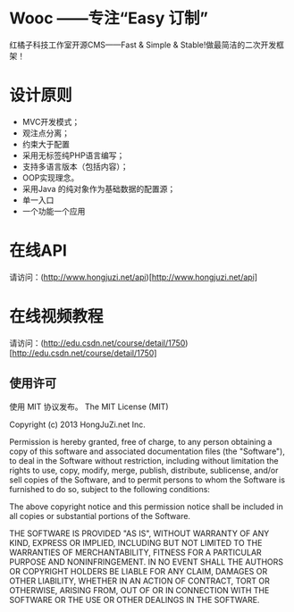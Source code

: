 Wooc ——专注“Easy 订制”
=========

红橘子科技工作室开源CMS——Fast &amp; Simple &amp; Stable!做最简洁的二次开发框架！

设计原则
========
* MVC开发模式；
* 观注点分离；
* 约束大于配置
* 采用无标签纯PHP语言编写；
* 支持多语言版本（包括内容）；
* OOP实现理念。
* 采用Java 的纯对象作为基础数据的配置源；
* 单一入口
* 一个功能一个应用

在线API
=========
请访问：(http://www.hongjuzi.net/api)[http://www.hongjuzi.net/api]

在线视频教程
========
请访问：(http://edu.csdn.net/course/detail/1750)[http://edu.csdn.net/course/detail/1750]


使用许可
---------------------

使用 MIT 协议发布。
The MIT License (MIT)

Copyright (c) 2013 HongJuZi.net Inc.

Permission is hereby granted, free of charge, to any person obtaining a copy of
this software and associated documentation files (the "Software"), to deal in
the Software without restriction, including without limitation the rights to
use, copy, modify, merge, publish, distribute, sublicense, and/or sell copies of
the Software, and to permit persons to whom the Software is furnished to do so,
subject to the following conditions:

The above copyright notice and this permission notice shall be included in all
copies or substantial portions of the Software.

THE SOFTWARE IS PROVIDED "AS IS", WITHOUT WARRANTY OF ANY KIND, EXPRESS OR
IMPLIED, INCLUDING BUT NOT LIMITED TO THE WARRANTIES OF MERCHANTABILITY, FITNESS
FOR A PARTICULAR PURPOSE AND NONINFRINGEMENT. IN NO EVENT SHALL THE AUTHORS OR
COPYRIGHT HOLDERS BE LIABLE FOR ANY CLAIM, DAMAGES OR OTHER LIABILITY, WHETHER
IN AN ACTION OF CONTRACT, TORT OR OTHERWISE, ARISING FROM, OUT OF OR IN
CONNECTION WITH THE SOFTWARE OR THE USE OR OTHER DEALINGS IN THE SOFTWARE.
